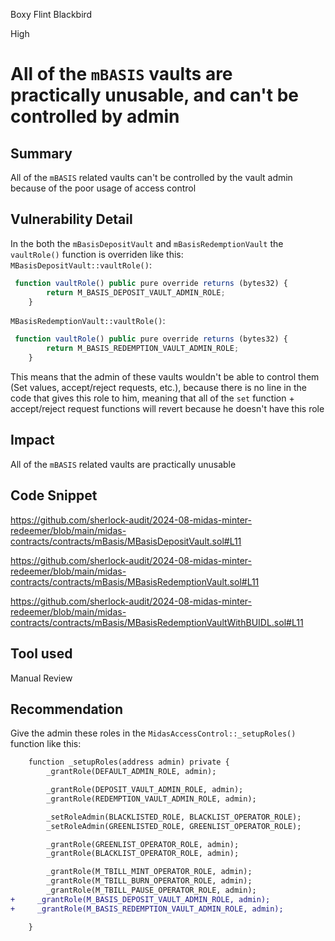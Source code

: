 Boxy Flint Blackbird

High

# All of the `mBASIS` vaults are practically unusable, and can't be controlled by admin

## Summary
All of the `mBASIS` related vaults can't be controlled by the vault admin because of the poor usage of access control
## Vulnerability Detail
In the both the `mBasisDepositVault` and `mBasisRedemptionVault` the `vaultRole()` function is overriden like this:
`MBasisDepositVault::vaultRole()`:
```javascript
 function vaultRole() public pure override returns (bytes32) {
        return M_BASIS_DEPOSIT_VAULT_ADMIN_ROLE;
    }
```
`MBasisRedemptionVault::vaultRole()`:
```javascript
 function vaultRole() public pure override returns (bytes32) {
        return M_BASIS_REDEMPTION_VAULT_ADMIN_ROLE;
    }
```
This means that the admin of these vaults wouldn't be able to control them (Set values, accept/reject requests, etc.), because there is no line in the code that gives this role to him, meaning that all of the `set` function + accept/reject request functions will revert because he doesn't have this role

## Impact
All of the `mBASIS` related vaults are practically unusable
## Code Snippet
https://github.com/sherlock-audit/2024-08-midas-minter-redeemer/blob/main/midas-contracts/contracts/mBasis/MBasisDepositVault.sol#L11

https://github.com/sherlock-audit/2024-08-midas-minter-redeemer/blob/main/midas-contracts/contracts/mBasis/MBasisRedemptionVault.sol#L11

https://github.com/sherlock-audit/2024-08-midas-minter-redeemer/blob/main/midas-contracts/contracts/mBasis/MBasisRedemptionVaultWithBUIDL.sol#L11
## Tool used

Manual Review

## Recommendation
Give the admin these roles in the `MidasAccessControl::_setupRoles()` function like this:
```diff
    function _setupRoles(address admin) private {
        _grantRole(DEFAULT_ADMIN_ROLE, admin);

        _grantRole(DEPOSIT_VAULT_ADMIN_ROLE, admin);
        _grantRole(REDEMPTION_VAULT_ADMIN_ROLE, admin);

        _setRoleAdmin(BLACKLISTED_ROLE, BLACKLIST_OPERATOR_ROLE);
        _setRoleAdmin(GREENLISTED_ROLE, GREENLIST_OPERATOR_ROLE);

        _grantRole(GREENLIST_OPERATOR_ROLE, admin);
        _grantRole(BLACKLIST_OPERATOR_ROLE, admin);

        _grantRole(M_TBILL_MINT_OPERATOR_ROLE, admin);
        _grantRole(M_TBILL_BURN_OPERATOR_ROLE, admin);
        _grantRole(M_TBILL_PAUSE_OPERATOR_ROLE, admin);
+     _grantRole(M_BASIS_DEPOSIT_VAULT_ADMIN_ROLE, admin);
+     _grantRole(M_BASIS_REDEMPTION_VAULT_ADMIN_ROLE, admin);

    }
```